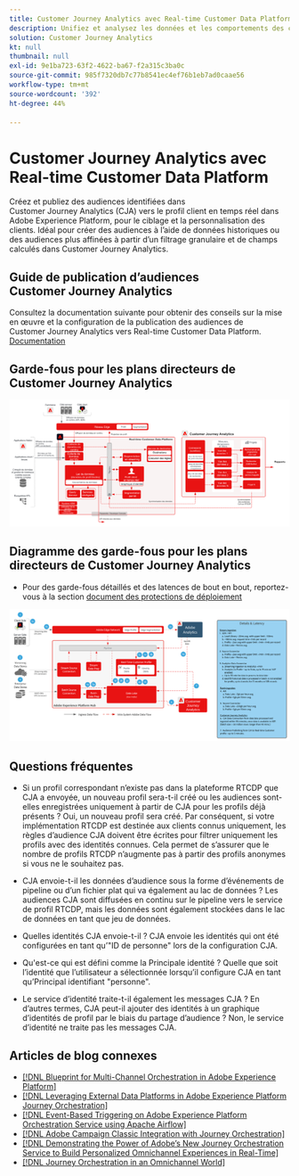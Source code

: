 ```yaml
---
title: Customer Journey Analytics avec Real-time Customer Data Platform
description: Unifiez et analysez les données et les comportements des clients sur l’ensemble du parcours client dans Customer Journey Analytics, publiez l’audience de CJA vers RTCDP.
solution: Customer Journey Analytics
kt: null
thumbnail: null
exl-id: 9e1ba723-63f2-4622-ba67-f2a315c3ba0c
source-git-commit: 985f7320db7c77b8541ec4ef76b1eb7ad0caae56
workflow-type: tm+mt
source-wordcount: '392'
ht-degree: 44%

---
```


# Customer Journey Analytics avec Real-time Customer Data Platform

Créez et publiez des audiences identifiées dans Customer Journey Analytics (CJA) vers le profil client en temps réel dans Adobe Experience Platform, pour le ciblage et la personnalisation des clients. Idéal pour créer des audiences à l’aide de données historiques ou des audiences plus affinées à partir d’un filtrage granulaire et de champs calculés dans Customer Journey Analytics.

## Guide de publication d’audiences Customer Journey Analytics

Consultez la documentation suivante pour obtenir des conseils sur la mise en œuvre et la configuration de la publication des audiences de Customer Journey Analytics vers Real-time Customer Data Platform. [Documentation](https://experienceleague.adobe.com/docs/analytics-platform/using/cja-components/audiences/publish.html?lang=fr)

## Garde-fous pour les plans directeurs de Customer Journey Analytics

![Diagramme d’architecture](assets/CJA_RTCDP.svg)

## Diagramme des garde-fous pour les plans directeurs de Customer Journey Analytics

* Pour des garde-fous détaillés et des latences de bout en bout, reportez-vous à la section [document des protections de déploiement](../experience-platform/deployment/guardrails.md)

![Diagramme des garde-fous](../experience-platform/assets/CJA_guardrails.svg)

## Questions fréquentes

* Si un profil correspondant n’existe pas dans la plateforme RTCDP que CJA a envoyée, un nouveau profil sera-t-il créé ou les audiences sont-elles enregistrées uniquement à partir de CJA pour les profils déjà présents ? Oui, un nouveau profil sera créé. Par conséquent, si votre implémentation RTCDP est destinée aux clients connus uniquement, les règles d’audience CJA doivent être écrites pour filtrer uniquement les profils avec des identités connues. Cela permet de s’assurer que le nombre de profils RTCDP n’augmente pas à partir des profils anonymes si vous ne le souhaitez pas.

* CJA envoie-t-il les données d’audience sous la forme d’événements de pipeline ou d’un fichier plat qui va également au lac de données ? Les audiences CJA sont diffusées en continu sur le pipeline vers le service de profil RTCDP, mais les données sont également stockées dans le lac de données en tant que jeu de données.

* Quelles identités CJA envoie-t-il ? CJA envoie les identités qui ont été configurées en tant qu’&quot;ID de personne&quot; lors de la configuration CJA.

* Qu&#39;est-ce qui est défini comme la Principale identité ? Quelle que soit l’identité que l’utilisateur a sélectionnée lorsqu’il configure CJA en tant qu’Principal identifiant &quot;personne&quot;.

* Le service d’identité traite-t-il également les messages CJA ? En d’autres termes, CJA peut-il ajouter des identités à un graphique d’identités de profil par le biais du partage d’audience ? Non, le service d’identité ne traite pas les messages CJA.

## Articles de blog connexes

* [[!DNL Blueprint for Multi-Channel Orchestration in Adobe Experience Platform]](https://medium.com/adobetech/blueprint-for-multi-channel-orchestration-in-adobe-experience-platform-c68317e94184)
* [[!DNL Leveraging External Data Platforms in Adobe Experience Platform Journey Orchestration]](https://medium.com/adobetech/leveraging-external-data-platforms-in-adobe-experience-platform-journey-orchestration-54fc6134fe17)
* [[!DNL Event-Based Triggering on Adobe Experience Platform Orchestration Service using Apache Airflow]](https://medium.com/adobetech/event-based-triggering-on-adobe-experience-platform-orchestration-service-using-apache-airflow-8607b28251f1)
* [[!DNL Adobe Campaign Classic Integration with Journey Orchestration]](https://medium.com/adobetech/adobe-campaign-classic-integration-with-journey-orchestration-ae577653281)
* [[!DNL Demonstrating the Power of Adobe’s New Journey Orchestration Service to Build Personalized Omnichannel Experiences in Real-Time]](https://medium.com/adobetech/demonstrating-the-power-of-adobes-new-journey-orchestration-service-to-build-personalized-aa60d88cd34)
* [[!DNL Journey Orchestration in an Omnichannel World]](https://medium.com/adobetech/journey-orchestration-in-an-omnichannel-world-3a2d32d556d9)
